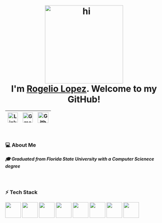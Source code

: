 <!-- Inspired by: https://github.com/tusharnankani/tusharnankani-->


<h1 align="center"><img src="https://media.giphy.com/media/26xBukhJ0i8KXADYc/giphy.gif" alt = "hi" height="250px"> <br >I'm <a href="https://www.linkedin.com/in/rogelio-j-lopez/">Rogelio Lopez</a>. Welcome to my GitHub!</h1>


<div align="center">
  
| [<img src="https://www.svgrepo.com/show/57068/linkedin.svg" alt="Linkedin Logo" width="32">](https://www.linkedin.com/in/rogelio-j-lopez/) | [<img src="https://github.com/tusharnankani/tusharnankani/blob/master/Assets/Gmail.svg" alt="Gmail logo" height="32">](mailto:rogejlopez@gmail.com) | [<img src="https://cdn.svgporn.com/logos/github-icon.svg" alt="Github logo" width="34">](https://github.com/rogelio-lopez) 
|:---:|:---:|:---:|

</div>   

<br>
<h3>
💻 About Me
</h3>
<h5>
  
 🎓 Graduated from Florida State University with a Computer Scienece degree
</h5>

<br>
<h3>
⚡ Tech Stack
</h3>

<img src="https://upload.wikimedia.org/wikipedia/commons/thumb/6/61/HTML5_logo_and_wordmark.svg/512px-HTML5_logo_and_wordmark.svg.png" height="50px">   <img src="https://upload.wikimedia.org/wikipedia/commons/thumb/d/d5/CSS3_logo_and_wordmark.svg/1200px-CSS3_logo_and_wordmark.svg.png" height="50px">   <img src="https://cdn.iconscout.com/icon/free/png-256/javascript-2752148-2284965.png" height="50px">   <img src="https://upload.wikimedia.org/wikipedia/commons/thumb/4/4c/Typescript_logo_2020.svg/1200px-Typescript_logo_2020.svg.png" height="50px">   <img src="https://upload.wikimedia.org/wikipedia/commons/thumb/1/18/ISO_C%2B%2B_Logo.svg/306px-ISO_C%2B%2B_Logo.svg.png" height="50px">   <img src="https://www.brainfuel.io/images/node-js-new.png" height="50px">   <img src="https://upload.wikimedia.org/wikipedia/commons/thumb/a/a7/React-icon.svg/1280px-React-icon.svg.png" height="50px">   <img src="https://upload.wikimedia.org/wikipedia/commons/thumb/c/cf/Angular_full_color_logo.svg/240px-Angular_full_color_logo.svg.png" height="50px">

<br>
<br>
